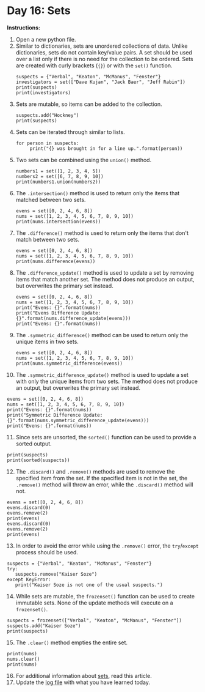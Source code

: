 # Day 16: Sets
**Instructions:** 
1. Open a new python file.
2. Similar to dictionaries, sets are unordered collections of data. Unlike dictionaries, sets do not contain key/value pairs. A set should be used over a list only if there is no need for the collection to be ordered. Sets are created with curly brackets (`{}`) or with the `set()` function.
   ```
   suspects = {"Verbal", "Keaton", "McManus", "Fenster"}
   investigators = set(["Dave Kujan", "Jack Baer", "Jeff Rabin"])
   print(suspects)
   print(investigators)
   ```
3. Sets are mutable, so items can be added to the collection.
   ```
   suspects.add("Hockney")
   print(suspects)
   ```
4. Sets can be iterated through similar to lists.
   ```
   for person in suspects:
		print("{} was brought in for a line up.".format(person))
   ```
5. Two sets can be combined using the `union()` method.
   ```
   numbers1 = set([1, 2, 3, 4, 5])
   numbers2 = set([6, 7, 8, 9, 10])
   print(numbers1.union(numbers2))
   ```
6. The `.intersection()` method is used to return only the items that matched between two sets.
   ```
   evens = set([0, 2, 4, 6, 8])
   nums = set([1, 2, 3, 4, 5, 6, 7, 8, 9, 10])
   print(nums.intersection(evens))
   ```
7. The `.difference()` method is used to return only the items that don't match between two sets.
   ```
   evens = set([0, 2, 4, 6, 8])
   nums = set([1, 2, 3, 4, 5, 6, 7, 8, 9, 10])
   print(nums.difference(evens))
   ```
8. The `.difference_update()` method is used to update a set by removing items that match another set. The method does not produce an output, but overwrites the primary set instead.
   ```
   evens = set([0, 2, 4, 6, 8])
   nums = set([1, 2, 3, 4, 5, 6, 7, 8, 9, 10])
   print("Evens: {}".format(nums))
   print("Evens Difference Update: {}".format(nums.difference_update(evens)))
   print("Evens: {}".format(nums))
   ```
9. The `.symmetric_difference()` method can be used to return only the unique items in two sets.
   ```
   evens = set([0, 2, 4, 6, 8])
   nums = set([1, 2, 3, 4, 5, 6, 7, 8, 9, 10])
   print(nums.symmetric_difference(evens))
   ```
10. The `.symmetric_difference_update()` method is used to update a set with only the unique items from two sets. The method does not produce an output, but overwrites the primary set instead.
   ```
   evens = set([0, 2, 4, 6, 8])
   nums = set([1, 2, 3, 4, 5, 6, 7, 8, 9, 10])
   print("Evens: {}".format(nums))
   print("Symmetric Difference Update: {}".format(nums.symmetric_difference_update(evens)))
   print("Evens: {}".format(nums))
   ```
11. Since sets are unsorted, the `sorted()` function can be used to provide a sorted output.
   ```
   print(suspects)
   print(sorted(suspects))
   ```
12. The `.discard()` and `.remove()` methods are used to remove the specified item from the set. If the specified item is not in the set, the `.remove()` method will throw an error, while the `.discard()` method will not.
   ```
   evens = set([0, 2, 4, 6, 8])
   evens.discard(0)
   evens.remove(2)
   print(evens)
   evens.discard(0)
   evens.remove(2)
   print(evens)
   ```
13. In order to avoid the error while using the `.remove()` error, the `try`/`except` process should be used.
   ```
   suspects = {"Verbal", "Keaton", "McManus", "Fenster"}
   try:
      suspects.remove("Kaiser Soze")
   except KeyError:
      print("Kaiser Soze is not one of the usual suspects.")
   ```
14. While sets are mutable, the `frozenset()` function can be used to create immutable sets. None of the update methods will execute on a `frozenset()`.
   ```
   suspects = frozenset(["Verbal", "Keaton", "McManus", "Fenster"])
   suspects.add("Kaiser Soze")
   print(suspects)
   ```
15. The `.clear()` method empties the entire set.
   ```
   print(nums)
   nums.clear()
   print(nums)
   ```
16. For additional information about [sets](https://www.geeksforgeeks.org/sets-in-python/), read this article. 
17. Update the [log file](../../log.md) with what you have learned today.

